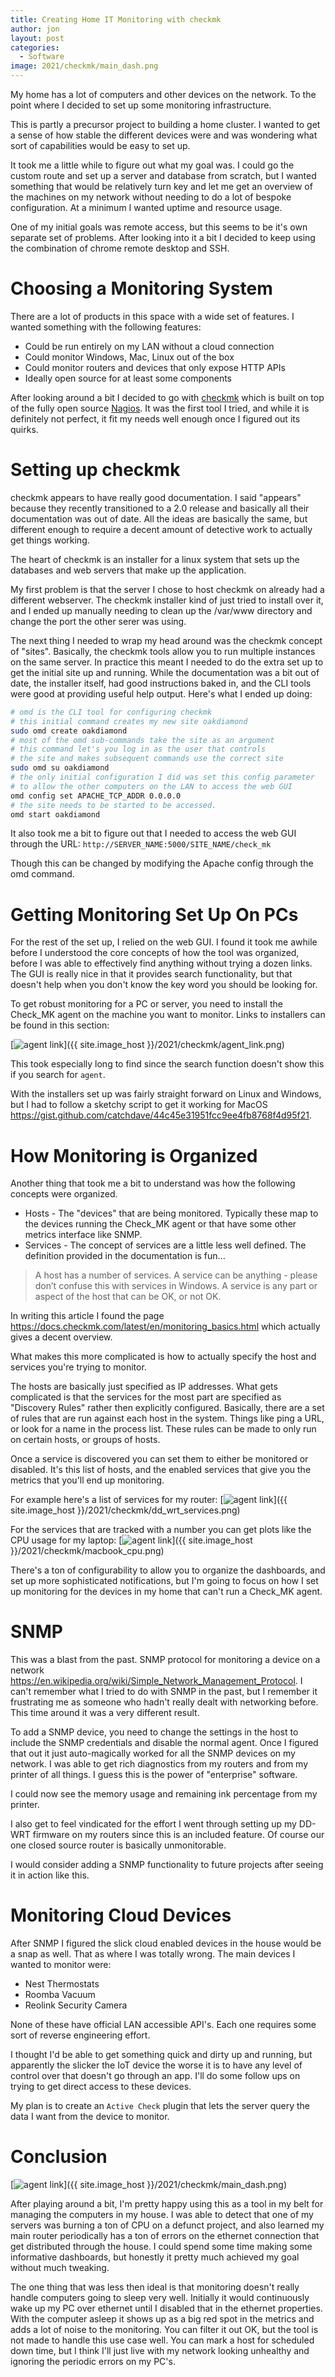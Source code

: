 ```yaml
---
title: Creating Home IT Monitoring with checkmk
author: jon
layout: post
categories:
  - Software
image: 2021/checkmk/main_dash.png
---
```


My home has a lot of computers and other devices on the network. To the point where I decided to set up some monitoring infrastructure.

This is partly a precursor project to building a home cluster. I wanted to get a sense of how stable the different devices were and was wondering what sort of capabilities would be easy to set up.

It took me a little while to figure out what my goal was. I could go the custom route and set up a server and database from scratch, but I wanted something that would be relatively turn key and let me get an overview of the machines on my network without needing to do a lot of bespoke configuration. At a minimum I wanted uptime and resource usage.

One of my initial goals was remote access, but this seems to be it's own separate set of problems. After looking into it a bit I decided to keep using the combination of chrome remote desktop and SSH.

# Choosing a Monitoring System

There are a lot of products in this space with a wide set of features. I wanted something with the following features:

 * Could be run entirely on my LAN without a cloud connection
 * Could monitor Windows, Mac, Linux out of the box
 * Could monitor routers and devices that only expose HTTP APIs
 * Ideally open source for at least some components

 After looking around a bit I decided to go with [checkmk](https://checkmk.com/) which is built on top of the fully open source [Nagios](https://www.nagios.org/). It was the first tool I tried, and while it is definitely not perfect, it fit my needs well enough once I figured out its quirks.

# Setting up checkmk

checkmk appears to have really good documentation. I said "appears" because they recently transitioned to a 2.0 release and basically all their documentation was out of date. All the ideas are basically the same, but different enough to require a decent amount of detective work to actually get things working.

The heart of checkmk is an installer for a linux system that sets up the databases and web servers that make up the application.

My first problem is that the server I chose to host checkmk on already had a different webserver. The checkmk installer kind of just tried to install over it, and I ended up manually needing to clean up the /var/www directory and change the port the other serer was using.

The next thing I needed to wrap my head around was the checkmk concept of "sites". Basically, the checkmk tools allow you to run multiple instances on the same server. In practice this meant I needed to do the extra set up to get the initial site up and running. While the documentation was a bit out of date, the installer itself, had good instructions baked in, and the CLI tools were good at providing useful help output. Here's what I ended up doing:

```sh
# omd is the CLI tool for configuring checkmk
# this initial command creates my new site oakdiamond
sudo omd create oakdiamond
# most of the omd sub-commands take the site as an argument
# this command let's you log in as the user that controls
# the site and makes subsequent commands use the correct site
sudo omd su oakdiamond
# the only initial configuration I did was set this config parameter
# to allow the other computers on the LAN to access the web GUI
omd config set APACHE_TCP_ADDR 0.0.0.0
# the site needs to be started to be accessed.
omd start oakdiamond
```

It also took me a bit to figure out that I needed to access the web GUI through the URL:
`http://SERVER_NAME:5000/SITE_NAME/check_mk`

Though this can be changed by modifying the Apache config through the omd command.

# Getting Monitoring Set Up On PCs

For the rest of the set up, I relied on the web GUI. I found it took me awhile before I understood the core concepts of how the tool was organized, before I was able to effectively find anything without trying a dozen links. The GUI is really nice in that it provides search functionality, but that doesn't help when you don't know the key word you should be looking for.

To get robust monitoring for a PC or server, you need to install the Check_MK agent on the machine you want to monitor. Links to installers can be found in this section:

[<img class="center" src="{{ site.image_host }}/2021/checkmk/agent_link_thumb.webp" alt="agent link">]({{ site.image_host }}/2021/checkmk/agent_link.png)

This took especially long to find since the search function doesn't show this if you search for `agent`.

With the installers set up was fairly straight forward on Linux and Windows, but I had to follow a sketchy script to get it working for MacOS <https://gist.github.com/catchdave/44c45e31951fcc9ee4fb8768f4d95f21>.

# How Monitoring is Organized

Another thing that took me a bit to understand was how the following concepts were organized.

 * Hosts - The "devices" that are being monitored. Typically these map to the devices running the Check_MK agent or that have some other metrics interface like SNMP.
 * Services - The concept of services are a little less well defined. The definition provided in the documentation is fun...

> A host has a number of services. A service can be anything - please don’t confuse this
> with services in Windows. A service is any part or aspect of the host that can be OK, or not OK.

In writing this article I found the page <https://docs.checkmk.com/latest/en/monitoring_basics.html> which actually gives a decent overview.

What makes this more complicated is how to actually specify the host and services you're trying to monitor.

The hosts are basically just specified as IP addresses. What gets complicated is that the services for the most part are specified as "Discovery Rules" rather then explicitly configured. Basically, there are a set of rules that are run against each host in the system. Things like ping a URL, or look for a name in the process list. These rules can be made to only run on certain hosts, or groups of hosts.

Once a service is discovered you can set them to either be monitored or disabled. It's this list of hosts, and the enabled services that give you the metrics that you'll end up monitoring.

For example here's a list of services for my router:
[<img class="center" src="{{ site.image_host }}/2021/checkmk/dd_wrt_services_thumb.webp" alt="agent link">]({{ site.image_host }}/2021/checkmk/dd_wrt_services.png)

For the services that are tracked with a number you can get plots like the CPU usage for my laptop:
[<img class="center" src="{{ site.image_host }}/2021/checkmk/macbook_cpu_thumb.webp" alt="agent link">]({{ site.image_host }}/2021/checkmk/macbook_cpu.png)

There's a ton of configurability to allow you to organize the dashboards, and set up more sophisticated notifications, but I'm going to focus on how I set up monitoring for the devices in my home that can't run a Check_MK agent.

# SNMP

This was a blast from the past. SNMP protocol for monitoring a device on a network <https://en.wikipedia.org/wiki/Simple_Network_Management_Protocol>. I can't remember what I tried to do with SNMP in the past, but I remember it frustrating me as someone who hadn't really dealt with networking before. This time around it was a very different result.

To add a SNMP device, you need to change the settings in the host to include the SNMP credentials and disable the normal agent. Once I figured that out it just auto-magically worked for all the SNMP devices on my network. I was able to get rich diagnostics from my routers and from my printer of all things. I guess this is the power of "enterprise" software.

I could now see the memory usage and remaining ink percentage from my printer.

I also get to feel vindicated for the effort I went through setting up my DD-WRT firmware on my routers since this is an included feature. Of course our one closed source router is basically unmonitorable.

I would consider adding a SNMP functionality to future projects after seeing it in action like this.

# Monitoring Cloud Devices

After SNMP I figured the slick cloud enabled devices in the house would be a snap as well. That as where I was totally wrong. The main devices I wanted to monitor were:

* Nest Thermostats
* Roomba Vacuum
* Reolink Security Camera

None of these have official LAN accessible API's. Each one requires some sort of reverse engineering effort.

I thought I'd be able to get something quick and dirty up and running, but apparently the slicker the IoT device the worse it is to have any level of control over that doesn't go through an app. I'll do some follow ups on trying to get direct access to these devices.

My plan is to create an `Active Check` plugin that lets the server query the data I want from the device to monitor.

# Conclusion

[<img class="center" src="{{ site.image_host }}/2021/checkmk/main_dash_thumb.webp" alt="agent link">]({{ site.image_host }}/2021/checkmk/main_dash.png)

After playing around a bit, I'm pretty happy using this as a tool in my belt for managing the computers in my house. I was able to detect that one of my servers was burning a ton of CPU on a defunct project, and also learned my main router periodically has a ton of errors on the ethernet connection that get distributed through the house. I could spend some time making some informative dashboards, but honestly it pretty much achieved my goal without much tweaking.

The one thing that was less then ideal is that monitoring doesn't really handle computers going to sleep very well. Initially it would continuously wake up my PC over ethernet until I disabled that in the ethernet properties. With the computer asleep it shows up as a big red spot in the metrics and adds a lot of noise to the monitoring. You can filter it out OK, but the tool is not made to handle this use case well. You can mark a host for scheduled down time, but I think I'll just live with my network looking unhealthy and ignoring the periodic errors on my PC's.
